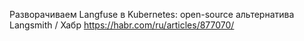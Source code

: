 Разворачиваем Langfuse в Kubernetes: open-source альтернатива Langsmith / Хабр https://habr.com/ru/articles/877070/